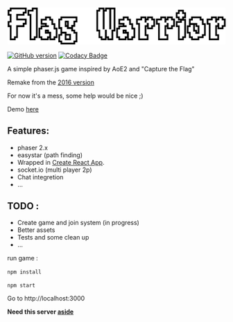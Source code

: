 [![GitHub version](./src/assets/img/fw.png)](https://github.com/manuellandreau/flagwarriors-cra)

[![GitHub version](https://badge.fury.io/gh/manuellandreau%2Fflagwarriors-cra.svg)](https://badge.fury.io/gh/manuellandreau%2Fflagwarriors-cra)
[![Codacy Badge](https://api.codacy.com/project/badge/Grade/1b4e223faffa4786a478640fb01b19cb)](https://app.codacy.com/app/manuelLandreau/flagwarriors-cra?utm_source=github.com&utm_medium=referral&utm_content=manuelLandreau/flagwarriors-cra&utm_campaign=Badge_Grade_Dashboard)

A simple phaser.js game inspired by AoE2 and "Capture the Flag"

Remake from the [2016 version](https://github.com/manuelLandreau/flagwarriors) 

For now it's a mess, some help would be nice ;)

Demo [here](https://flagwarriors.netlify.com)

## Features: 
* phaser 2.x
* easystar (path finding)
* Wrapped in [Create React App](https://github.com/facebookincubator/create-react-app).
* socket.io (multi player 2p)
* Chat integretion
* ...

## TODO : 
* Create game and join system (in progress)
* Better assets
* Tests and some clean up
* ...

run game :

`
npm install
`

`
npm start
`

Go to http://localhost:3000

**Need this server [aside](https://github.com/manuellandreau/flagwarriors-server)**
